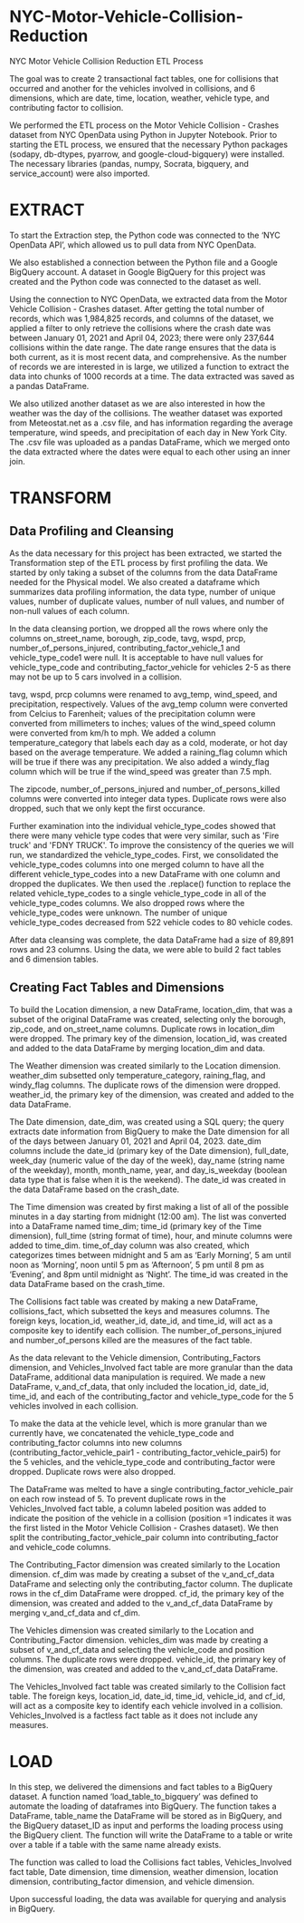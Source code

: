 # NYC-Motor-Vehicle-Collision-Reduction
NYC Motor Vehicle Collision Reduction ETL Process

The goal was to create 2 transactional fact tables, one for collisions that occurred and another for the vehicles involved in collisions, and 6 dimensions, which are date, time, location, weather, vehicle type, and contributing factor to collision. 

We performed the ETL process on the Motor Vehicle Collision - Crashes dataset from NYC OpenData using Python in Jupyter Notebook. Prior to starting the ETL process, we ensured that the necessary Python packages (sodapy, db-dtypes, pyarrow, and google-cloud-bigquery) were installed. The necessary libraries (pandas, numpy, Socrata, bigquery, and service_account) were also imported. 

EXTRACT
=======
To start the Extraction step, the Python code was connected to the ‘NYC OpenData API’, which allowed us to pull data from NYC OpenData.  

We also established a connection between the Python file and a Google BigQuery account. A dataset in Google BigQuery for this project was created and the Python code was connected to the dataset as well. 

Using the connection to NYC OpenData, we extracted data from the Motor Vehicle Collision - Crashes dataset. After getting the total number of records, which was 1,984,825 records, and columns of the dataset, we applied a filter to only retrieve the collisions where the crash date was between January 01, 2021 and April 04, 2023; there were only 237,644 collisions within the date range. The date range ensures that the data is both current, as it is most recent data, and comprehensive. As the number of records we are interested in is large, we utilized a function to extract the data into chunks of 1000 records at a time. The data extracted was saved as a pandas DataFrame.

We also utilized another dataset as we are also interested in how the weather was the day of the collisions. The weather dataset was exported from Meteostat.net as a .csv file, and has information regarding the average temperature, wind speeds, and precipitation of each day in New York City. The .csv file was uploaded as a pandas DataFrame, which we merged onto the data extracted where the dates were equal to each other using an inner join. 

TRANSFORM
=========
Data Profiling and Cleansing
----------------------------
As the data necessary for this project has been extracted, we started the Transformation step of the ETL process by first profiling the data. We started by only taking a subset of the columns from the data DataFrame needed for the Physical model. We also created a dataframe which summarizes data profiling information, the data type, number of unique values, number of duplicate values, number of null values, and number of non-null values of each column. 

In the data cleansing portion, we dropped all the rows where only the columns on_street_name, borough, zip_code, tavg, wspd, prcp, number_of_persons_injured, contributing_factor_vehicle_1 and vehicle_type_code1 were null. It is acceptable to have null values for  vehicle_type_code and  contributing_factor_vehicle for vehicles 2-5 as there may not be up to 5 cars involved in a collision. 

tavg, wspd, prcp columns were renamed to avg_temp, wind_speed, and precipitation, respectively. Values of the avg_temp column were converted from Celcius to Farenheit; values of the precipitation column were converted from millimeters to inches; values of the wind_speed column were converted from km/h to mph.  We added a column temperature_category that labels each day as a cold, moderate, or hot day based on the average temperature. We added a raining_flag column which will be true if there was any precipitation. We also added a windy_flag column which will be true if the wind_speed was greater than 7.5 mph. 

The zipcode, number_of_persons_injured and number_of_persons_killed columns were converted into integer data types. Duplicate rows were also dropped, such that we only kept the first occurance. 

Further examination into the individual vehicle_type_codes showed that there were many vehicle type codes that were very similar, such as 'Fire truck' and 'FDNY TRUCK'. To improve the consistency of the queries we will run, we standardized the vehicle_type_codes. First, we consolidated the vehicle_type_codes columns into one merged column to have all the different vehicle_type_codes into a new DataFrame with one column and dropped the duplicates. We then used the .replace() function to replace the related vehicle_type_codes to a single  vehicle_type_code in all of the vehicle_type_codes columns.  We also dropped rows where the vehicle_type_codes were unknown. The number of unique vehicle_type_codes decreased from 522 vehicle codes to 80 vehicle codes. 

After data cleansing was complete, the data DataFrame had a size of 89,891 rows and 23 columns. Using the data, we were able to build 2 fact tables and 6 dimension tables. 

Creating Fact Tables and Dimensions
-----------------------------------
To build the Location dimension, a new DataFrame, location_dim, that was a subset of the original DataFrame was created, selecting only the borough, zip_code, and on_street_name columns. Duplicate rows in location_dim were dropped. The primary key of the dimension, location_id, was created and added to the data DataFrame by merging location_dim and data. 

The Weather dimension was created similarly to the Location dimension. weather_dim subsetted only temperature_category, raining_flag, and windy_flag columns. The duplicate rows of the dimension were dropped. weather_id, the primary key of the dimension, was created and added to the data DataFrame. 

The Date dimension, date_dim, was created using a SQL query; the query extracts date information from BigQuery to make the Date dimension for all of the days between January 01, 2021 and April 04, 2023. date_dim columns include the date_id (primary key of the Date dimension),  full_date, week_day (numeric value of the day of the week), day_name (string name of the weekday), month, month_name, year, and day_is_weekday (boolean data type that is false when it is the weekend). The date_id was created in the data DataFrame based on the crash_date.    

The Time dimension was created by first making a list of all of the possible minutes in a day starting from midnight (12:00 am). The list was converted into a DataFrame named time_dim; time_id (primary key of the Time dimension), full_time (string format of time),  hour, and  minute columns were added to time_dim. time_of_day column was also created, which categorizes times between midnight and 5 am as ‘Early Morning’, 5 am until noon as ‘Morning’, noon until 5 pm as ‘Afternoon’, 5 pm until 8 pm as ‘Evening’, and 8pm until midnight as ‘Night’. The time_id was created in the data DataFrame based on the crash_time.    

The Collisions fact table was created by making a new DataFrame, collisions_fact, which subsetted the keys and measures columns. The foreign keys, location_id, weather_id, date_id, and  time_id, will act as a composite key to identify each collision. The number_of_persons_injured and number_of_persons killed are the measures of the fact table.

As the data relevant to the Vehicle dimension, Contributing_Factors dimension, and Vehicles_Involved fact table are more granular than the data DataFrame, additional data manipulation is required. We made a new  DataFrame, v_and_cf_data, that only included the location_id, date_id, time_id, and each of the  contributing_factor and vehicle_type_code for the 5 vehicles involved in each collision. 

To make the data at the vehicle level, which is more granular than we currently have, we concatenated the vehicle_type_code and contributing_factor columns into new columns (contributing_factor_vehicle_pair1 - contributing_factor_vehicle_pair5) for the 5 vehicles, and the vehicle_type_code and contributing_factor were dropped. Duplicate rows were also dropped. 

The DataFrame was melted to have a single contributing_factor_vehicle_pair on each row instead of 5. To prevent duplicate rows in the Vehicles_Involved fact table,  a column labeled position was added to indicate the position of the vehicle in a collision (position =1 indicates it was the first listed in the Motor Vehicle Collision - Crashes dataset). We then split the contributing_factor_vehicle_pair column into contributing_factor and vehicle_code columns. 

The Contributing_Factor dimension was created similarly to the Location dimension. cf_dim was made by creating a subset of the v_and_cf_data DataFrame and selecting only the contributing_factor column. The duplicate rows in the cf_dim DataFrame were dropped. cf_id, the primary key of the dimension, was created and added to the v_and_cf_data DataFrame by merging v_and_cf_data and cf_dim.
 
The Vehicles dimension was created similarly to the Location and Contributing_Factor dimension. vehicles_dim was made by creating a subset of v_and_cf_data and selecting the vehicle_code and position columns. The duplicate rows were dropped. vehicle_id, the primary key of the dimension, was created and added to the v_and_cf_data DataFrame.
 
The Vehicles_Involved fact table was created similarly to the Collision fact table. The foreign keys,  location_id, date_id,  time_id, vehicle_id, and cf_id, will act as a composite key to identify each vehicle involved in a collision. Vehicles_Involved is a factless fact table as it does not include any measures. 


LOAD
====
In this step, we delivered the dimensions and fact tables to a BigQuery dataset. A function named ‘load_table_to_bigquery’ was defined to automate the loading of dataframes into BigQuery. The function takes a DataFrame, table_name the DataFrame will be stored as in BigQuery, and the BigQuery dataset_ID as input and performs the loading process using the BigQuery client. The function will write the DataFrame to a table or write over a table if a table with the same name already exists. 

The function was called to load the Collisions fact tables, Vehicles_Involved fact table, Date dimension, time dimension, weather dimension, location dimension, contributing_factor dimension, and vehicle dimension. 

Upon successful loading, the data was available for querying and analysis in BigQuery.

